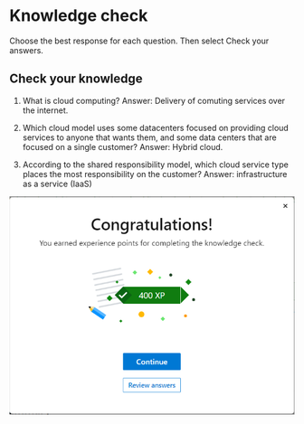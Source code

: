 # Knowledge check

Choose the best response for each question. Then select Check your answers.

## Check your knowledge

1. What is cloud computing?
Answer: Delivery of comuting services over the internet.

2. Which cloud model uses some datacenters focused on providing cloud services to anyone that wants them, and some data centers that are focused on a single customer?
Answer: Hybrid cloud.

3. According to the shared responsibility model, which cloud service type places the most responsibility on the customer?
Answer: infrastructure as a service (IaaS)

![alt text](./screenshots/knowledge-check-describe-cloud-compute.PNG)